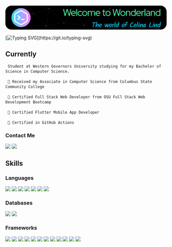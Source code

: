 
![Header](./github-header-image.png)

[![Typing SVG](https://readme-typing-svg.demolab.com?font=Fira+Code&weight=600&size=30&duration=3000&pause=400&center=true&vCenter=true&width=1000&lines=Great+to+see+you+again!;Software+Engineer;AI%2FML+Enthusiast;Sustainability+Junkie;Reach+out+to+connect+and+learn+more+!)](https://git.io/typing-svg)
## Currently
     Student at Western Governors University studying for my Bachelor of Science in Computer Science.
     
     🌱 Received my Associate in Computer Science from Columbus State Community College
     
     🌱 Certified Full Stack Web Developer from OSU Full Stack Web Development Bootcamp
     
     🌱 Certified Flutter Mobile App Developer

     🌱 Certified in GitHub Actions
     
### Contact Me
<p >
<a href="mailto:clind323@gmail.com"><img src="https://img.shields.io/badge/Gmail-D14836?style=for-the-badge&logo=gmail&logoColor=white" /></a>   <a href="https://www.linkedin.com/in/celina-lind/"><img src="https://img.shields.io/badge/LinkedIn-0077B5?style=for-the-badge&logo=linkedin&logoColor=white" /></a>
</p>

## Skills

### Languages
<p><img src="https://img.shields.io/badge/Python-3776AB?style=for-the-badge&logo=python&logoColor=white">
<img src="https://img.shields.io/badge/c%23-%23239120.svg?style=for-the-badge&logo=c-sharp&logoColor=white">
<img src="https://img.shields.io/badge/HTML5-E34F26?style=for-the-badge&logo=html5&logoColor=white">
<img src="https://img.shields.io/badge/JavaScript-323330?style=for-the-badge&logo=javascript&logoColor=F7DF1E">
<img src="https://img.shields.io/badge/CSS3-1572B6?style=for-the-badge&logo=css3&logoColor=white">
<img src="https://img.shields.io/badge/Dart-0175C2?style=for-the-badge&logo=dart&logoColor=white">
<img src="https://img.shields.io/badge/json-5E5C5C?style=for-the-badge&logo=json&logoColor=white">
 </p>
 
 ### Databases
 <p>
   <img src="https://img.shields.io/badge/MySQL-00000F?style=for-the-badge&logo=mysql&logoColor=white">  
   <img src="https://img.shields.io/badge/MongoDB-4EA94B?style=for-the-badge&logo=mongodb&logoColor=white">
 </p>
 
 ### Frameworks
 <p>
     <img src="https://img.shields.io/badge/Nuxt-002E3B?style=for-the-badge&logo=nuxtdotjs&logoColor=#00DC82">
     <img src="https://img.shields.io/badge/vuejs-%2335495e.svg?style=for-the-badge&logo=vuedotjs&logoColor=%234FC08D">
     <img src="https://img.shields.io/badge/Flutter-02569B?style=for-the-badge&logo=flutter&logoColor=white">
     <img src="https://img.shields.io/badge/Node.js-339933?style=for-the-badge&logo=nodedotjs&logoColor=white">
     <img src="https://img.shields.io/badge/npm-CB3837?style=for-the-badge&logo=npm&logoColor=white">
     <img src="https://img.shields.io/badge/Jest-C21325?style=for-the-badge&logo=jest&logoColor=white">
     <img src="https://img.shields.io/badge/Express.js-000000?style=for-the-badge&logo=express&logoColor=white">
     <img src="https://img.shields.io/badge/jQuery-0769AD?style=for-the-badge&logo=jquery&logoColor=white">
     <img src="https://img.shields.io/badge/JWT-black?style=for-the-badge&logo=JSON%20web%20tokens">
     <img src="ttps://img.shields.io/badge/firebase-ffca28?style=for-the-badge&logo=firebase&logoColor=black">
      <img src="https://img.shields.io/badge/Insomnia-5849be?style=for-the-badge&logo=Insomnia&logoColor=white">
     <img src="https://img.shields.io/badge/Git-F05032?style=for-the-badge&logo=git&logoColor=white">
 </p>
